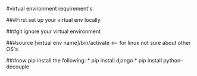 #virtual environment requirement's 
 
###First set up your virtual env locally 
 
###git ignore your virtual environment 
 
###source [virtual env name]/bin/activate <-- for linux not sure about other OS's 
 
###now pip install the following: 
    * pip install django 
    * pip install python-decouple 